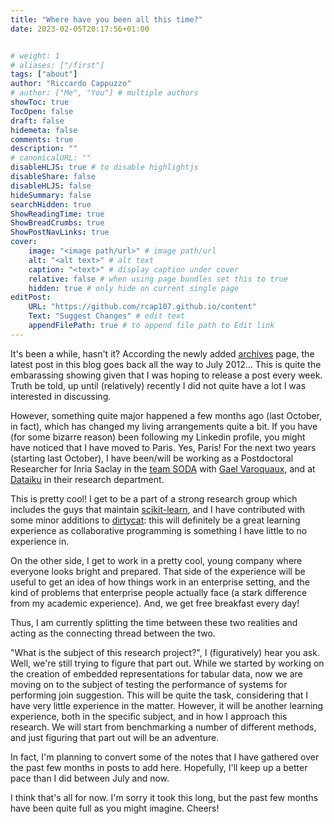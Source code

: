 ```yaml
---
title: "Where have you been all this time?"
date: 2023-02-05T20:17:56+01:00


# weight: 1
# aliases: ["/first"]
tags: ["about"]
author: "Riccardo Cappuzzo"
# author: ["Me", "You"] # multiple authors
showToc: true
TocOpen: false
draft: false
hidemeta: false
comments: true
description: ""
# canonicalURL: ""
disableHLJS: true # to disable highlightjs
disableShare: false
disableHLJS: false
hideSummary: false
searchHidden: true
ShowReadingTime: true
ShowBreadCrumbs: true
ShowPostNavLinks: true
cover:
    image: "<image path/url>" # image path/url
    alt: "<alt text>" # alt text
    caption: "<text>" # display caption under cover
    relative: false # when using page bundles set this to true
    hidden: true # only hide on current single page
editPost:
    URL: "https://github.com/rcap107.github.io/content"
    Text: "Suggest Changes" # edit text
    appendFilePath: true # to append file path to Edit link
---
```

It's been a while, hasn't it? According the newly added [archives](/posts/archives) page, the latest post in this blog
goes back all the way to July 2012... This is quite the embarassing showing given that I was hoping to release a post 
every week. Truth be told, up until (relatively) recently I did not quite have a lot I was interested in discussing. 

However, something quite major happened a few months ago (last October, in fact), which has changed my living 
arrangements quite a bit. If you have (for some bizarre reason) been following my Linkedin profile, you might have 
noticed that I have moved to Paris. Yes, Paris! For the next two years (starting last October), I have been/will be 
working as a Postdoctoral Researcher for Inria Saclay in the [team SODA]() with [Gael Varoquaux](), and at [Dataiku]()
in their research department. 

This is pretty cool! I get to be a part of a strong research group which includes the guys that maintain 
[scikit-learn](), and I have contributed with some minor additions to [dirtycat](): this will definitely be a great
learning experience as collaborative programming is something I have little to no experience in. 

On the other side, I get to work in a pretty cool, young company where everyone looks bright and prepared. That side of
the experience will be useful to get an idea of how things work in an enterprise setting, and the kind of problems that
enterprise people actually face (a stark difference from my academic experience). And, we get free breakfast every day!

Thus, I am currently splitting the time between these two realities and acting as the connecting thread between the two.

"What is the subject of this research project?",  I (figuratively) hear you ask. Well, we're still trying to figure that part out. While we started by working on the creation of embedded representations for tabular data, now we are 
moving on to the subject of testing the performance of systems for performing join suggestion. This will be quite the
task, considering that I have very little experience in the matter. However, it will be another learning experience, 
both in the specific subject, and in how I approach this research. We will start from benchmarking a number of 
different methods, and just figuring that part out will be an adventure.

In fact, I'm planning to convert some of the notes that I have gathered over the past few months in posts to add here. 
Hopefully, I'll keep up a better pace than I did between July and now.

I think that's all for now. I'm sorry it took this long, but the past few months have been quite full as you might imagine.
Cheers! 